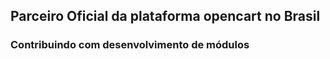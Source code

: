 ## Parceiro Oficial da plataforma opencart no Brasil
### Contribuindo com desenvolvimento de módulos
